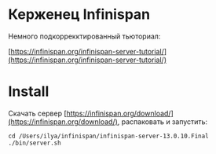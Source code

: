 # Керженец  Infinispan

Немного подкоррекктированный тьюториал:

[https://infinispan.org/infinispan-server-tutorial/](https://infinispan.org/infinispan-server-tutorial/)

# Install
Скачать сервер [https://infinispan.org/download/](https://infinispan.org/download/), распаковать и запустить:
```
cd /Users/ilya/infinispan/infinispan-server-13.0.10.Final
./bin/server.sh
```
